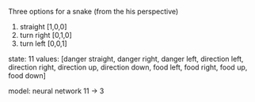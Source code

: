 Three options for a snake (from the his perspective)
1. straight [1,0,0]
2. turn right [0,1,0]
3. turn left [0,0,1]

state: 11 values: [danger straight, danger right, danger left,
                    direction left, direction right,
                    direction up, direction down,
                    food left, food right,
                    food up, food down]


model: neural network 11 -> 3